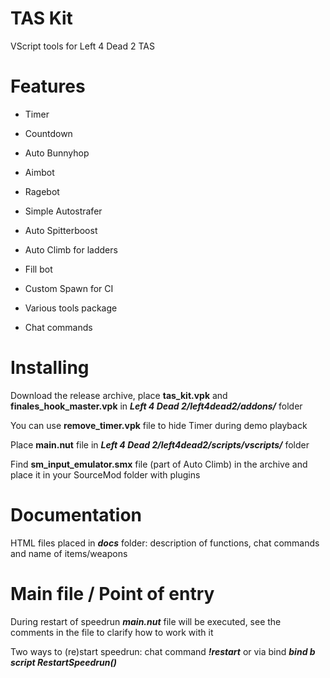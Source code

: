 # TAS Kit
VScript tools for Left 4 Dead 2 TAS

# Features
* Timer

* Countdown

* Auto Bunnyhop

* Aimbot

* Ragebot

* Simple Autostrafer

* Auto Spitterboost

* Auto Climb for ladders

* Fill bot

* Custom Spawn for CI

* Various tools package

* Chat commands

# Installing
Download the release archive, place **tas_kit.vpk** and **finales_hook_master.vpk** in ***Left 4 Dead 2/left4dead2/addons/*** folder

You can use **remove_timer.vpk** file to hide Timer during demo playback

Place **main.nut** file in ***Left 4 Dead 2/left4dead2/scripts/vscripts/*** folder

Find **sm_input_emulator.smx** file (part of Auto Climb) in the archive and place it in your SourceMod folder with plugins

# Documentation
HTML files placed in ***docs*** folder: description of functions, chat commands and name of items/weapons

# Main file / Point of entry
During restart of speedrun ***main.nut*** file will be executed, see the comments in the file to clarify how to work with it

Two ways to (re)start speedrun: chat command ***!restart*** or via bind ***bind b script RestartSpeedrun()***
